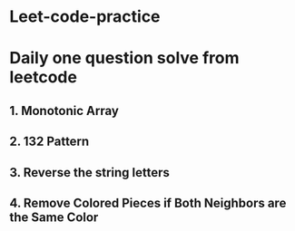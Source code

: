 # Leet-code-practice
# Daily one question solve from leetcode

## 1. Monotonic Array
## 2. 132 Pattern
## 3. Reverse the string letters
## 4. Remove Colored Pieces if Both Neighbors are the Same Color
